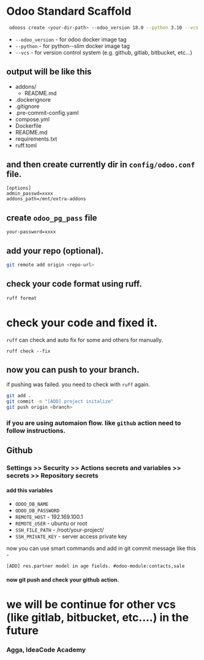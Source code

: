 
# Odoo Standard Scaffold


```zsh
 odooss create <your-dir-path> --odoo_version 18.0 --python 3.10 --vcs github
```

- ```--odoo_version``` - for odoo docker image tag
- ```--python``` - for python-<version>-slim docker image tag
- ```--vcs``` - for version control system (e.g. github, gitlab, bitbucket, etc...)

## output will be like this

- addons/
  - README.md
- .dockerignore
- .gitignore
- .pre-commit-config.yaml
- compose.yml
- Dockerfile
- README.md
- requirements.txt
- ruff.toml

## and then create currently dir in `config/odoo.conf` file.

```
[options]
admin_passwd=xxxx
addons_path=/mnt/extra-addons
```

## create `odoo_pg_pass` file
```
your-password=xxxx
```

## add your repo (optional).
```zsh
git remote add origin <repo-url>
```

## check your code format using ruff.

```zsh
ruff format
```

# check your code and fixed it. 
`ruff` can check and auto fix for some and others for manually.
```
ruff check --fix
```

## now you can push to your branch. 
if pushing was failed. you need to check with `ruff` again.

```zsh
git add .
git commit -m "[ADD] project initalize"
git push origin <branch>
```
### if you are using automaion flow. like `github` action need to follow instructions.

## Github
### Settings >> Security >> Actions secrets and variables >> secrets >> Repository secrets
#### add this variables
- `ODOO_DB_NAME`
- `ODOO_DB_PASSWORD`
- `REMOTE_HOST` - <your-server-ip> 192.169.100.1
- `REMOTE_USER` - ubuntu or root
- `SSH_FILE_PATH` - /root/your-project/
- `SSH_PRIVATE_KEY` - server access private key

now you can use smart commands and add in git commit message like this -

```
[ADD] res.partner model in age fields. #odoo-module:contacts,sale
```

#### now git push and check your github action.

# we  will be continue for other vcs (like gitlab, bitbucket, etc....) in the future

###  Agga, IdeaCode Academy